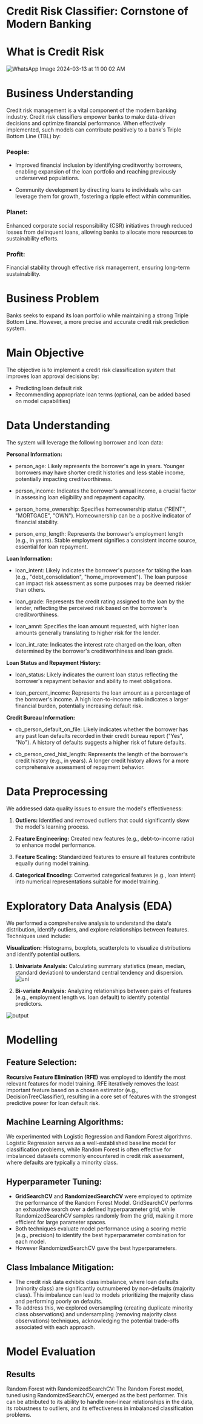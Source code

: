 # Credit Risk Classifier: Cornstone of Modern Banking

#  What is Credit Risk
![WhatsApp Image 2024-03-13 at 11 00 02 AM](https://github.com/georgembugua00/credit_risk_classifier/assets/151632200/ff3ecff5-2668-4972-8036-21893a077672)

# Business Understanding

Credit risk management is a vital component of the modern banking industry. Credit risk classifiers empower banks to make data-driven decisions and optimize financial performance. When effectively implemented, such models can contribute positively to a bank's Triple Bottom Line (TBL) by:

### People:
- Improved financial inclusion by identifying creditworthy borrowers, enabling expansion of the loan portfolio and reaching previously underserved populations.

- Community development by directing loans to individuals who can leverage them for growth, fostering a ripple effect within communities.
### Planet:
Enhanced corporate social responsibility (CSR) initiatives through reduced losses from delinquent loans, allowing banks to allocate more resources to sustainability efforts.

### Profit:
Financial stability through effective risk management, ensuring long-term sustainability.

# Business Problem

Banks seeks to expand its loan portfolio while maintaining a strong Triple Bottom Line. However, a more precise and accurate credit risk prediction system.

# Main Objective

The objective is to implement a credit risk classification system that improves loan approval decisions by:
- Predicting loan default risk
- Recommending appropriate loan terms (optional, can be added based on model capabilities)

# Data Understanding
The system will leverage the following borrower and loan data:

**Personal Information:**

- person_age: Likely represents the borrower's age in years. Younger borrowers may have shorter credit histories and less stable income, potentially impacting creditworthiness.

- person_income: Indicates the borrower's annual income, a crucial factor in assessing loan eligibility and repayment capacity.

- person_home_ownership: Specifies homeownership status ("RENT", "MORTGAGE", "OWN"). Homeownership can be a positive indicator of financial stability.
- person_emp_length: Represents the borrower's employment length (e.g., in years). Stable employment signifies a consistent income source, essential for loan repayment.

**Loan Information:**

- loan_intent: Likely indicates the borrower's purpose for taking the loan (e.g., "debt_consolidation", "home_improvement"). The loan purpose can impact risk assessment as some purposes may be deemed riskier than others.

- loan_grade: Represents the credit rating assigned to the loan by the lender, reflecting the perceived risk based on the borrower's creditworthiness.

- loan_amnt: Specifies the loan amount requested, with higher loan amounts generally translating to higher risk for the lender.

- loan_int_rate: Indicates the interest rate charged on the loan, often determined by the borrower's creditworthiness and loan grade.

**Loan Status and Repayment History:**

- loan_status: Likely indicates the current loan status reflecting the borrower's repayment behavior and ability to meet obligations.

- loan_percent_income: Represents the loan amount as a percentage of the borrower's income. A high loan-to-income ratio indicates a larger financial burden, potentially increasing default risk.

**Credit Bureau Information:**

- cb_person_default_on_file: Likely indicates whether the borrower has any past loan defaults recorded in their credit bureau report ("Yes", "No"). A history of defaults suggests a higher risk of future defaults.

- cb_person_cred_hist_length: Represents the length of the borrower's credit history (e.g., in years). A longer credit history allows for a more comprehensive assessment of repayment behavior.

# Data Preprocessing

We addressed data quality issues to ensure the model's effectiveness:

1. **Outliers:** Identified and removed outliers that could significantly skew the model's learning process.

2. **Feature Engineering:** Created new features (e.g., debt-to-income ratio) to enhance model performance.

3. **Feature Scaling:** Standardized features to ensure all features contribute equally during model training.

4. **Categorical Encoding:** Converted categorical features (e.g., loan intent) into numerical representations suitable for model training.

# Exploratory Data Analysis (EDA)

We performed a comprehensive analysis to understand the data's distribution, identify outliers, and explore relationships between features. Techniques used include:

**Visualization:** Histograms, boxplots, scatterplots to visualize distributions and identify potential outliers.

1. **Univariate Analysis:** Calculating summary statistics (mean, median, standard deviation) to understand central tendency and dispersion.
![uni](https://github.com/georgembugua00/credit_risk_classifier/assets/151632200/7f11b907-3345-4e13-9165-43b3d86497b4)

2. **Bi-variate Analysis:** Analyzing relationships between pairs of features (e.g., employment length vs. loan default) to identify potential predictors.

![output](https://github.com/georgembugua00/credit_risk_classifier/assets/151632200/73c10eb7-087d-41e0-b95b-2674c975017e)

# Modelling

## Feature Selection: 

**Recursive Feature Elimination (RFE)** was employed to identify the most relevant features for model training. 
RFE iteratively removes the least important feature based on a chosen estimator (e.g., DecisionTreeClassifier), resulting in a core set of features with the strongest predictive power for loan default risk.

## Machine Learning Algorithms: 

We experimented with Logistic Regression and Random Forest algorithms. 
Logistic Regression serves as a well-established baseline model for classification problems, while Random Forest is often effective for imbalanced datasets commonly encountered in credit risk assessment, where defaults are typically a minority class.

## Hyperparameter Tuning: 

- **GridSearchCV** and **RandomizedSearchCV** were employed to optimize the performance of the Random Forest Model. 
GridSearchCV performs an exhaustive search over a defined hyperparameter grid, while RandomizedSearchCV samples randomly from the grid, making it more efficient for large parameter spaces. 
- Both techniques evaluate model performance using a scoring metric (e.g., precision) to identify the best hyperparameter combination for each model.
- However RandomizedSearchCV gave the best hyperparameters.

## Class Imbalance Mitigation: 

- The credit risk data exhibits class imbalance, where loan defaults (minority class) are significantly outnumbered by non-defaults (majority class). This imbalance can lead to models prioritizing the majority class and performing poorly on defaults.
- To address this, we explored oversampling (creating duplicate minority class observations) and undersampling (removing majority class observations) techniques, acknowledging the potential trade-offs associated with each approach.

# Model Evaluation



## Results
Random Forest with RandomizedSearchCV: The Random Forest model, tuned using RandomizedSearchCV, emerged as the best performer.
This can be attributed to its ability to handle non-linear relationships in the data, its robustness to outliers, and its effectiveness in imbalanced classification problems.
